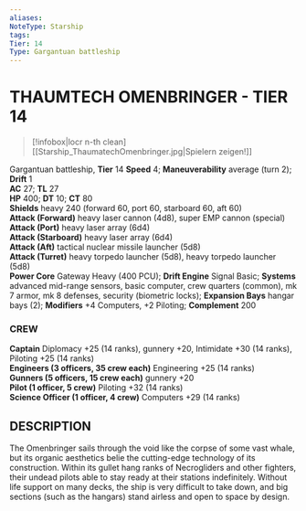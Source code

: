 ```yaml
---
aliases: 
NoteType: Starship
tags: 
Tier: 14
Type: Gargantuan battleship
---
```

# THAUMTECH OMENBRINGER - TIER 14
> [!infobox|locr n-th clean]
>  [[Starship_ThaumatechOmenbringer.jpg|Spielern zeigen!]]
> 

Gargantuan battleship, **Tier**  14 
**Speed** 4; **Maneuverability** average (turn 2); **Drift** 1  
**AC** 27; **TL** 27  
**HP** 400; **DT** 10; **CT** 80  
**Shields** heavy 240 (forward 60, port 60, starboard 60, aft 60)  
**Attack (Forward)** heavy laser cannon (4d8), super EMP cannon (special)  
**Attack (Port)** heavy laser array (6d4)  
**Attack (Starboard)** heavy laser array (6d4)  
**Attack (Aft)** tactical nuclear missile launcher (5d8)  
**Attack (Turret)** heavy torpedo launcher (5d8), heavy torpedo launcher (5d8)  
**Power Core** Gateway Heavy (400 PCU); **Drift Engine** Signal Basic; **Systems** advanced mid-range sensors, basic computer, crew quarters (common), mk 7 armor, mk 8 defenses, security (biometric locks); **Expansion Bays** hangar bays (2); **Modifiers** +4 Computers, +2 Piloting; **Complement** 200

### CREW

**Captain** Diplomacy +25 (14 ranks), gunnery +20, Intimidate +30 (14 ranks), Piloting +25 (14 ranks)  
**Engineers (3 officers, 35 crew each)** Engineering +25 (14 ranks)  
**Gunners (5 officers, 15 crew each)** gunnery +20  
**Pilot (1 officer, 5 crew)** Piloting +32 (14 ranks)  
**Science Officer (1 officer, 4 crew)** Computers +29 (14 ranks)

## DESCRIPTION

The Omenbringer sails through the void like the corpse of some vast whale, but its organic aesthetics belie the cutting-edge technology of its construction. Within its gullet hang ranks of Necrogliders and other fighters, their undead pilots able to stay ready at their stations indefinitely. Without life support on many decks, the ship is very difficult to take down, and big sections (such as the hangars) stand airless and open to space by design.
